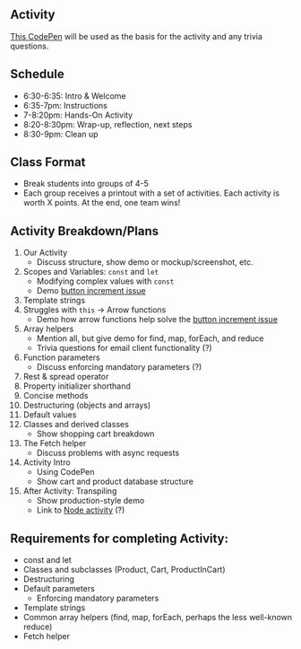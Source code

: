 ## Activity

[This CodePen](https://codepen.io/anythingcodes/pen/xdGNZg?editors=0010) will be used as the basis for the activity and any trivia questions.

## Schedule

- 6:30-6:35: Intro &amp; Welcome
- 6:35-7pm: Instructions
- 7-8:20pm: Hands-On Activity
- 8:20-8:30pm: Wrap-up, reflection, next steps
- 8:30-9pm: Clean up 

## Class Format
- Break students into groups of 4-5
- Each group receives a printout with a set of activities. Each activity is worth X points. At the end, one team wins!

## Activity Breakdown/Plans
1. Our Activity
    - Discuss structure, show demo or mockup/screenshot, etc.
2. Scopes and Variables: `const` and `let`
    - Modifying complex values with `const`
    - Demo [button increment issue](https://codepen.io/anythingcodes/pen/LyZwRr)
3. Template strings
4. Struggles with `this` -> Arrow functions
    - Demo how arrow functions help solve the [button increment issue](https://codepen.io/anythingcodes/pen/LyZwRr)
5. Array helpers
    - Mention all, but give demo for find, map, forEach, and reduce
    - Trivia questions for email client functionality (?)
6. Function parameters
    - Discuss enforcing mandatory parameters (?)
7. Rest &amp; spread operator
8. Property initializer shorthand
9. Concise methods
10. Destructuring (objects and arrays)
11. Default values
12. Classes and derived classes
    - Show shopping cart breakdown
13. The Fetch helper
    - Discuss problems with async requests
14. Activity Intro
    - Using CodePen
    - Show cart and product database structure
15. After Activity: Transpiling 
    - Show production-style demo
    - Link to [Node activity](http://tiny.cc/gdies6-final) (?)

## Requirements for completing Activity:
- const and let
- Classes and subclasses (Product, Cart, ProductInCart)
- Destructuring
- Default parameters
    - Enforcing mandatory parameters
- Template strings
- Common array helpers (find, map, forEach, perhaps the less well-known reduce)
- Fetch helper